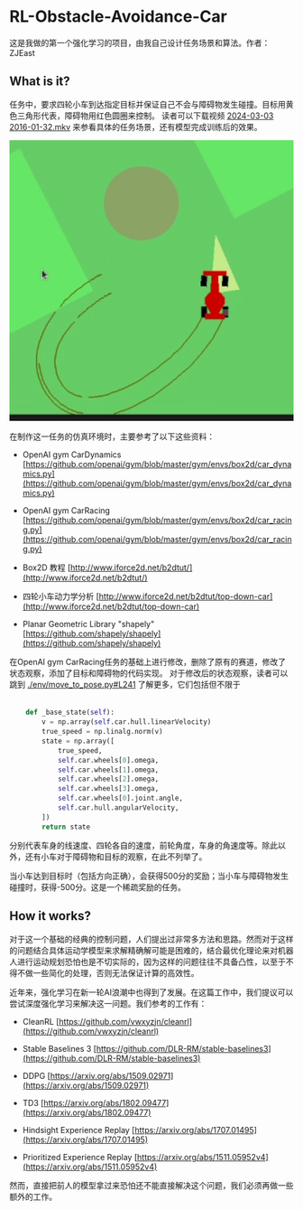 # RL-Obstacle-Avoidance-Car

这是我做的第一个强化学习的项目，由我自己设计任务场景和算法。作者：ZJEast

## What is it?

任务中，要求四轮小车到达指定目标并保证自己不会与障碍物发生碰撞。目标用黄色三角形代表，障碍物用红色圆圈来控制。
读者可以下载视频 [2024-03-03 2016-01-32.mkv](./2024-03-03%2016-01-32.mkv) 来参看具体的任务场景，还有模型完成训练后的效果。

![car](./car.png)

在制作这一任务的仿真环境时，主要参考了以下这些资料：

- OpenAI gym CarDynamics [https://github.com/openai/gym/blob/master/gym/envs/box2d/car_dynamics.py](https://github.com/openai/gym/blob/master/gym/envs/box2d/car_dynamics.py)

- OpenAI gym CarRacing [https://github.com/openai/gym/blob/master/gym/envs/box2d/car_racing.py](https://github.com/openai/gym/blob/master/gym/envs/box2d/car_racing.py)

- Box2D 教程 [http://www.iforce2d.net/b2dtut/](http://www.iforce2d.net/b2dtut/)

- 四轮小车动力学分析 [http://www.iforce2d.net/b2dtut/top-down-car](http://www.iforce2d.net/b2dtut/top-down-car)

- Planar Geometric Library "shapely" [https://github.com/shapely/shapely](https://github.com/shapely/shapely)

在OpenAI gym CarRacing任务的基础上进行修改，删除了原有的赛道，修改了状态观察，添加了目标和障碍物的代码实现。
对于修改后的状态观察，读者可以跳到 [./env/move_to_pose.py#L241](./env/move_to_pose.py#L241) 了解更多，它们包括但不限于

``` python

    def _base_state(self):
        v = np.array(self.car.hull.linearVelocity)
        true_speed = np.linalg.norm(v)
        state = np.array([
            true_speed,
            self.car.wheels[0].omega,
            self.car.wheels[1].omega,
            self.car.wheels[2].omega,
            self.car.wheels[3].omega,
            self.car.wheels[0].joint.angle,
            self.car.hull.angularVelocity,
        ])
        return state

```

分别代表车身的线速度、四轮各自的速度，前轮角度，车身的角速度等。除此以外，还有小车对于障碍物和目标的观察，在此不列举了。

当小车达到目标时（包括方向正确），会获得500分的奖励；当小车与障碍物发生碰撞时，获得-500分。这是一个稀疏奖励的任务。

## How it works?

对于这一个基础的经典的控制问题，人们提出过非常多方法和思路。然而对于这样的问题结合具体运动学模型来求解精确解可能是困难的，结合最优化理论来对机器人进行运动规划恐怕也是不切实际的，因为这样的问题往往不具备凸性，以至于不得不做一些简化的处理，否则无法保证计算的高效性。

近年来，强化学习在新一轮AI浪潮中也得到了发展。在这篇工作中，我们提议可以尝试深度强化学习来解决这一问题。我们参考的工作有：

- CleanRL [https://github.com/vwxyzjn/cleanrl](https://github.com/vwxyzjn/cleanrl)

- Stable Baselines 3 [https://github.com/DLR-RM/stable-baselines3](https://github.com/DLR-RM/stable-baselines3)

- DDPG [https://arxiv.org/abs/1509.02971](https://arxiv.org/abs/1509.02971)

- TD3 [https://arxiv.org/abs/1802.09477](https://arxiv.org/abs/1802.09477)

- Hindsight Experience Replay [https://arxiv.org/abs/1707.01495](https://arxiv.org/abs/1707.01495)

- Prioritized Experience Replay [https://arxiv.org/abs/1511.05952v4](https://arxiv.org/abs/1511.05952v4)

然而，直接把前人的模型拿过来恐怕还不能直接解决这个问题，我们必须再做一些额外的工作。

